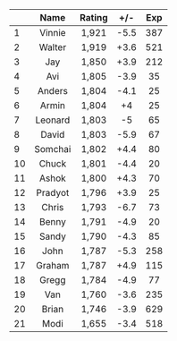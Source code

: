 | |Name|Rating|+/-|Exp|
|-|:--:|:----:|:-:|:-:|
|1|Vinnie|1,921|-5.5|387|
|2|Walter|1,919|+3.6|521|
|3|Jay|1,850|+3.9|212|
|4|Avi|1,805|-3.9|35|
|5|Anders|1,804|-4.1|25|
|6|Armin|1,804|+4|25|
|7|Leonard|1,803|-5|65|
|8|David|1,803|-5.9|67|
|9|Somchai|1,802|+4.4|80|
|10|Chuck|1,801|-4.4|20|
|11|Ashok|1,800|+4.3|70|
|12|Pradyot|1,796|+3.9|25|
|13|Chris|1,793|-6.7|73|
|14|Benny|1,791|-4.9|20|
|15|Sandy|1,790|-4.3|85|
|16|John|1,787|-5.3|258|
|17|Graham|1,787|+4.9|115|
|18|Gregg|1,784|-4.9|77|
|19|Van|1,760|-3.6|235|
|20|Brian|1,746|-3.9|629|
|21|Modi|1,655|-3.4|518|
